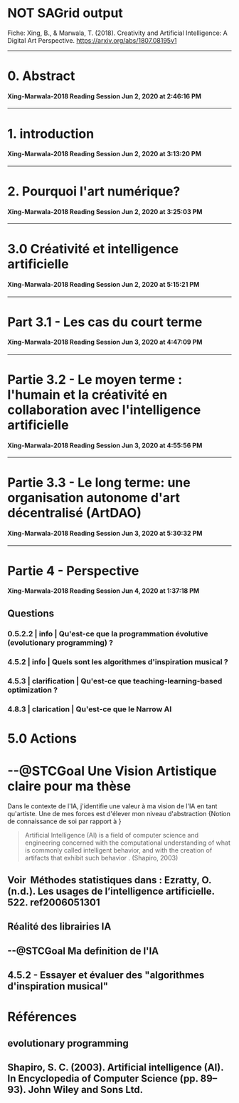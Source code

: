 # NOT SAGrid output

Fiche: Xing, B., & Marwala, T. (2018). Creativity and Artificial Intelligence: A Digital Art Perspective. https://arxiv.org/abs/1807.08195v1


______
# 0. Abstract
#### Xing-Marwala-2018 Reading Session Jun 2, 2020 at 2:46:16 PM 


______


# 1. introduction
#### Xing-Marwala-2018 Reading Session Jun 2, 2020 at 3:13:20 PM 



______

# 2. Pourquoi l'art numérique?  

#### Xing-Marwala-2018 Reading Session Jun 2, 2020 at 3:25:03 PM 


______

# 3.0 Créativité et intelligence artificielle

#### Xing-Marwala-2018 Reading Session Jun 2, 2020 at 5:15:21 PM 







______
# Part 3.1 - Les cas du court terme
#### Xing-Marwala-2018 Reading Session Jun 3, 2020 at 4:47:09 PM 

______
# Partie 3.2 - Le moyen terme : l'humain et la créativité en collaboration avec l'intelligence artificielle
#### Xing-Marwala-2018 Reading Session Jun 3, 2020 at 4:55:56 PM 




______
# Partie 3.3 - Le long terme: une organisation autonome d'art décentralisé (ArtDAO)
#### Xing-Marwala-2018 Reading Session Jun 3, 2020 at 5:30:32 PM 


______

# Partie 4 - Perspective
#### Xing-Marwala-2018 Reading Session Jun 4, 2020 at 1:37:18 PM 


## Questions
###  0.5.2.2 | info | Qu'est-ce que la programmation évolutive (evolutionary programming) ?


### 4.5.2  | info |  Quels sont les algorithmes d'inspiration musical ?
 
### 4.5.3  | clarification | Qu'est-ce que teaching-learning-based optimization ?

### 4.8.3  | clarication | Qu'est-ce que le Narrow AI 

# 5.0 Actions
# --@STCGoal  Une **Vision Artistique** claire pour ma thèse

Dans le contexte de l'IA, j'identifie une valeur à ma vision de l'IA en tant qu'artiste.  Une de mes forces est d'élever mon niveau d'abstraction {Notion de connaissance de soi par rapport à }


>Artificial Intelligence (AI) is a field of computer science and engineering concerned with the computational understanding of what is commonly called intelligent behavior, and with the creation of artifacts that exhibit such behavior  .
>(Shapiro, 2003)
## Voir  **Méthodes statistiques** dans : Ezratty, O. (n.d.). Les usages de l’intelligence artificielle. 522. ref2006051301

## Réalité des librairies IA
## --@STCGoal Ma definition de l'IA

## 4.5.2 - Essayer et évaluer des "algorithmes d'inspiration musical"


# Références


## evolutionary programming
## Shapiro, S. C. (2003). Artificial intelligence (AI). In Encyclopedia of Computer Science (pp. 89–93). John Wiley and Sons Ltd.


